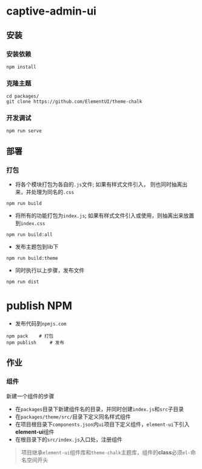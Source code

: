 # captive-admin-ui

## 安装
### 安装依赖
```
npm install
```

### 克隆主题
```
cd packages/
git clone https://github.com/ElementUI/theme-chalk 
```

### 开发调试
```
npm run serve
```


## 部署

### 打包
- 将各个模块打包为各自的`.js`文件; 如果有样式文件引入， 则也同时抽离出来，并处理为同名的`.css`
```
npm run build
```
- 将所有的功能打包为`index.js`; 如果有样式文件引入或使用，则抽离出来放置到`index.css`
```
npm run build:all
```

- 发布主题包到lib下
```
npm run build:theme
```

- 同时执行以上步骤，发布文件
```
npm run dist
```

# publish NPM
- 发布代码到`npmjs.com`
```
npm pack    # 打包
npm publish     # 发布
```

## 作业

### 组件
新建一个组件的步骤
- 在`packages`目录下新建组件名的目录，并同时创建`index.js`和`src`子目录
- 在`packages/theme/src/`目录下定义同名样式组件
- 在项目根目录下`components.json`内`ui`项目下定义组件，`element-ui`下引入**element-ui**组件
- 在根目录下的`src/index.js`入口处，注册组件

> 项目继承`element-ui`组件库和`theme-chalk`主题库，组件的**class**必须`el-`命名空间开头
